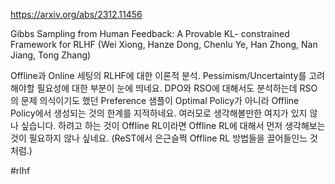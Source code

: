 https://arxiv.org/abs/2312.11456

Gibbs Sampling from Human Feedback: A Provable KL- constrained Framework for RLHF (Wei Xiong, Hanze Dong, Chenlu Ye, Han Zhong, Nan Jiang, Tong Zhang)

Offline과 Online 세팅의 RLHF에 대한 이론적 분석. Pessimism/Uncertainty를 고려해야할 필요성에 대한 부분이 눈에 띄네요. DPO와 RSO에 대해서도 분석하는데 RSO의 문제 의식이기도 했던 Preference 샘플이 Optimal Policy가 아니라 Offline Policy에서 생성되는 것의 한계를 지적하네요. 여러모로 생각해볼만한 여지가 있지 않나 싶습니다. 하려고 하는 것이 Offline RL이라면 Offline RL에 대해서 먼저 생각해보는 것이 필요하지 않나 싶네요. (ReST에서 은근슬쩍 Offline RL 방법들을 끌어들인느 것처럼.)

#rlhf 